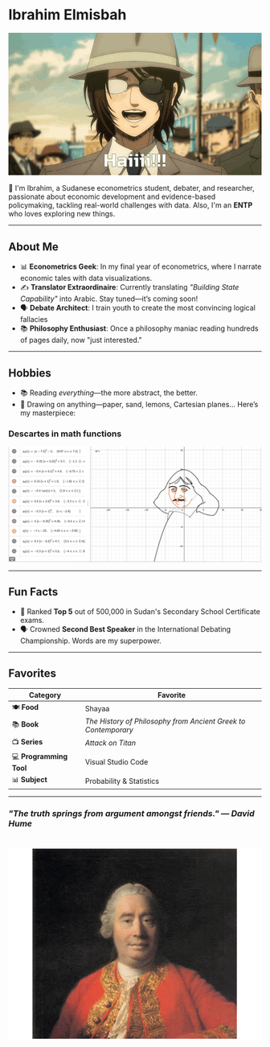 # Ibrahim Elmisbah

![Hange saying Hi](aot-hange.gif)

👋 I'm Ibrahim, a Sudanese econometrics student, debater, and researcher, passionate about economic development and evidence-based policymaking, tackling real-world challenges with data. <!-- Necessary long line.-->
Also, I'm an **ENTP** who loves exploring new things.
_____

## About Me

- 📊 **Econometrics Geek**: In my final year of econometrics, where I narrate economic tales with data visualizations.
- ✍️ **Translator Extraordinaire**: Currently translating *"Building State Capability"* into Arabic. Stay tuned—it’s coming soon!
- 🗣️ **Debate Architect**: I train youth to create the most convincing logical fallacies
- 📚 **Philosophy Enthusiast**: Once a philosophy maniac reading hundreds of pages daily, now "just interested."
<!-- Necessary long lines-->

_____

## Hobbies

- 📚 Reading *everything*—the more abstract, the better.  
- 🎨 Drawing on anything—paper, sand, lemons, Cartesian planes...
  Here’s my masterpiece:

 ### **Descartes in math functions**

  ![Deascates](P1.png)
_____

## Fun Facts

- 🏅 Ranked **Top 5** out of 500,000 in Sudan's Secondary School Certificate exams.
- 🗣️ Crowned **Second Best Speaker** in the International Debating Championship. Words are my superpower.<!-- Necessary long line-->

_____

## Favorites

| **Category**            | **Favorite**                                       |
|--------------------------|---------------------------------------------------|
| 🍽️ **Food**             | Shayaa                                            |
| 📚 **Book**             | *The History of Philosophy from Ancient Greek to Contemporary* |
| 📺 **Series**           | *Attack on Titan*                                 |
| 💻 **Programming Tool** | Visual Studio Code                                |
| 📊 **Subject**          | Probability & Statistics                          |
 <!-- Necessary long line, the name of the book is too long -->

_____

### *"The truth springs from argument amongst friends."* — *David Hume*

<!-- markdownlint-disable MD033 -->
<div style="text-align: left; margin-top: 40px;">
  <img src="Hume.gif"
  alt="Description of the GIF" style="width: 600px;">
</div>
